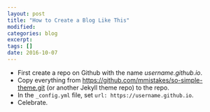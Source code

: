 ```yaml
---
layout: post
title: "How to Create a Blog Like This"
modified:
categories: blog
excerpt:
tags: []
date: 2016-10-07
---
```


* First create a repo on Github with the name *username.github.io*.
* Copy everything from https://github.com/mmistakes/so-simple-theme.git (or another Jekyll theme repo) to the repo.
* In the `_config.yml` file, set `url: https://username.github.io`.
* Celebrate.
